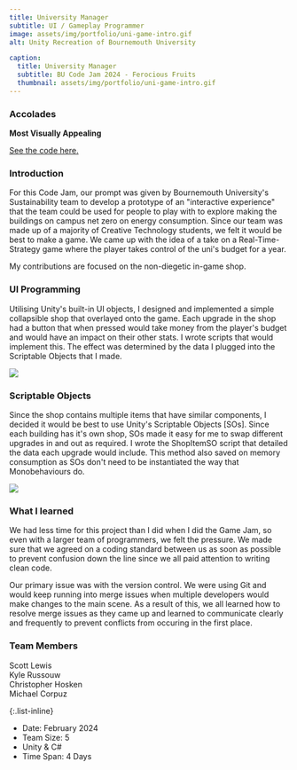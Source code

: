 ```yaml
---
title: University Manager
subtitle: UI / Gameplay Programmer
image: assets/img/portfolio/uni-game-intro.gif
alt: Unity Recreation of Bournemouth University

caption:
  title: University Manager
  subtitle: BU Code Jam 2024 - Ferocious Fruits
  thumbnail: assets/img/portfolio/uni-game-intro.gif
---
```

### Accolades
**Most Visually Appealing**

<a href = "https://github.com/KAmeliyah/Ferocious-Fruits"> See the code here.</a>

### Introduction
For this Code Jam, our prompt was given by Bournemouth University's Sustainability team to develop a prototype of an "interactive experience" that the team could be used for people to play with to explore making the buildings on campus net zero on energy consumption. Since our team was made up of a majority of Creative Technology students, we felt it would be best to make a game. We came up with the idea of a take on a Real-Time-Strategy game where the player takes control of the uni's budget for a year.

My contributions are focused on the non-diegetic in-game shop.

### UI Programming
Utilising Unity's built-in UI objects, I designed and implemented a simple collapsible shop that overlayed onto the game. Each upgrade in the shop had a button that when pressed would take money from the player's budget and would have an impact on their other stats. I wrote scripts that would implement this. The effect was determined by the data I plugged into the Scriptable Objects that I made.

<img src = "assets/img/portfolio/shop-in-use.gif">

### Scriptable Objects
Since the shop contains multiple items that have similar components, I decided it would be best to use Unity's Scriptable Objects \[SOs]. Since each building has it's own shop, SOs made it easy for me to swap different upgrades in and out as required. I wrote the ShopItemSO script that detailed the data each upgrade would include. This method also saved on memory consumption as SOs don't need to be instantiated the way that Monobehaviours do.

<img src = "assets/img/portfolio/so-shop.gif">

### What I learned
We had less time for this project than I did when I did the Game Jam, so even with a larger team of programmers, we felt the pressure. We made sure that we agreed on a coding standard between us as soon as possible to prevent confusion down the line since we all paid attention to writing clean code. 

Our primary issue was with the version control. We were using Git and would keep running into merge issues when multiple developers would make changes to the main scene. As a result of this, we all learned how to resolve merge issues as they came up and learned to communicate clearly and frequently to prevent conflicts from occuring in the first place.

### Team Members
Scott Lewis  
Kyle Russouw  
Christopher Hosken  
Michael Corpuz  

{:.list-inline}
- Date: February 2024
- Team Size: 5
- Unity & C#
- Time Span: 4 Days

